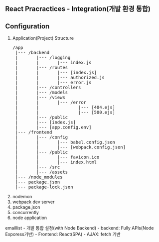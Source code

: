 ## React Pracractices - Integration(개발 환경 통합)

## Configuration
1. Application(Project) Structure
   <pre>
   /app
    |--- /backend
    |       |--- /logging
    |       |       |--- index.js
    |       |--- /routes
    |       |       |--- [index.js]
    |       |       |--- authorized.js
    |       |       |--- error.js
    |       |--- /controllers
    |       |--- /models
    |       |--- /views
    |       |       |--- /error
    |       |               |--- [404.ejs]
    |       |               |--- [500.ejs]
    |       |--- /public
    |       |--- [index.js]
    |       |--- [app.config.env]    
    |--- /frontend
    |       |--- /config
    |       |       |--- babel.config.json
    |       |       |--- [webpack.config.json]
    |       |--- /public
    |       |       |--- favicon.ico
    |       |       |--- index.html
    |       |--- /src
    |       |--- /assets
    |--- /node_modules
    |--- package.json
    |--- package-lock.json
   </pre>
2. nodemon
3. webpack dev server
4. package.json
5. concurrently
6. node application

emaillist
    - 개발 통합 설정(with Node Backend)
    - backend: Fully APIs(Node Exporess기반)
    - Frontend: React(SPA)
    - AJAX: fetch 기반